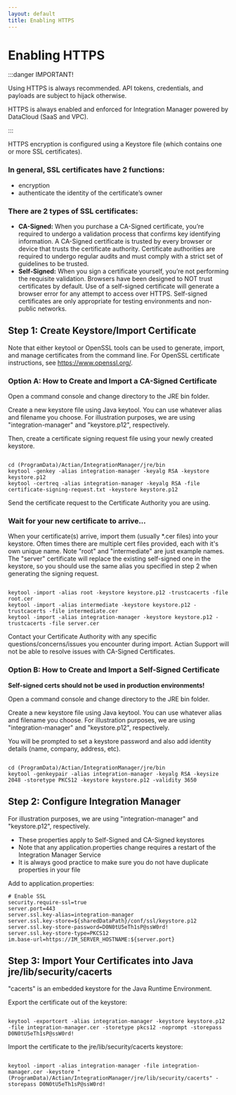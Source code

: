 ```yaml
---
layout: default
title: Enabling HTTPS
---
```

# Enabling HTTPS
 
:::danger IMPORTANT!

Using HTTPS is always recommended. API tokens, credentials, and payloads are subject to hijack otherwise.

HTTPS is always enabled and enforced for Integration Manager powered by DataCloud (SaaS and VPC).

:::

HTTPS encryption is configured using a Keystore file (which contains one or more SSL certificates). 

### In general, SSL certificates have 2 functions:
* encryption
* authenticate the identity of the certificate’s owner

### There are 2 types of SSL certificates:
* **CA-Signed:** When you purchase a CA-Signed certificate, you’re required to undergo a validation process that confirms key identifying information. A CA-Signed certificate is trusted by every browser or device that trusts the certificate authority. Certificate authorities are required to undergo regular audits and must comply with a strict set of guidelines to be trusted. 
* **Self-Signed:** When you sign a certificate yourself, you’re not performing the requisite validation. Browsers have been designed to NOT trust certificates by default. Use of a self-signed certificate will generate a browser error for any attempt to access over HTTPS. Self-signed certificates are only appropriate for testing environments and non-public networks. 

## Step 1: Create Keystore/Import Certificate

Note that either keytool or OpenSSL tools can be used to generate, import, and manage certificates from the command line. For OpenSSL certificate instructions, see https://www.openssl.org/.

### Option A: How to Create and Import a CA-Signed Certificate

Open a command console and change directory to the JRE bin folder.

Create a new keystore file using Java keytool. You can use whatever alias and filename you choose. For illustration purposes, we are using "integration-manager" and "keystore.p12", respectively.

Then, create a certificate signing request file using your newly created keystore.

<code>
cd (ProgramData)/Actian/IntegrationManager/jre/bin
keytool -genkey -alias integration-manager -keyalg RSA -keystore keystore.p12
keytool -certreq -alias integration-manager -keyalg RSA -file certificate-signing-request.txt -keystore keystore.p12
</code>

Send the certificate request to the Certificate Authority you are using. 

### Wait for your new certificate to arrive...

When your certificate(s) arrive, import them (usually \*.cer files) into your keystore. Often times there are multiple cert files provided, each with it's own unique name. Note "root" and "intermediate" are just example names. The "server" certificate will replace the existing self-signed one in the keystore, so you should use the same alias you specified in step 2 when generating the signing request.

<code>
keytool -import -alias root -keystore keystore.p12 -trustcacerts -file root.cer
keytool -import -alias intermediate -keystore keystore.p12 -trustcacerts -file intermediate.cer
keytool -import -alias integration-manager -keystore keystore.p12 -trustcacerts -file server.cer
</code>

Contact your Certificate Authority with any specific questions/concerns/issues you encounter during import. Actian Support will not be able to resolve issues with CA-Signed Certificates.

### Option B: How to Create and Import a Self-Signed Certificate

**Self-signed certs should not be used in production environments!**

Open a command console and change directory to the JRE bin folder.

Create a new keystore file using Java keytool. You can use whatever alias and filename you choose. For illustration purposes, we are using "integration-manager" and "keystore.p12", respectively.

You will be prompted to set a keystore password and also add identity details (name, company, address, etc).

<code>
cd (ProgramData)/Actian/IntegrationManager/jre/bin
keytool -genkeypair -alias integration-manager -keyalg RSA -keysize 2048 -storetype PKCS12 -keystore keystore.p12 -validity 3650
</code>

## Step 2: Configure Integration Manager

For illustration purposes, we are using "integration-manager" and "keystore.p12", respectively.

* These properties apply to Self-Signed and CA-Signed keystores 
* Note that any application.properties change requires a restart of the Integration Manager Service
* It is always good practice to make sure you do not have duplicate properties in your file

Add to application.properties:

```
# Enable SSL
security.require-ssl=true
server.port=443
server.ssl.key-alias=integration-manager
server.ssl.key-store=${sharedDataPath}/conf/ssl/keystore.p12
server.ssl.key-store-password=D0N0tU5eTh1sP@ssW0rd!
server.ssl.key-store-type=PKCS12
im.base-url=https://IM_SERVER_HOSTNAME:${server.port}
```


## Step 3: Import Your Certificates into Java jre/lib/security/cacerts

"cacerts" is an embedded keystore for the Java Runtime Environment.

Export the certificate out of the keystore:

<code>
keytool -exportcert -alias integration-manager -keystore keystore.p12 -file integration-manager.cer -storetype pkcs12 -noprompt -storepass D0N0tU5eTh1sP@ssW0rd!
</code>

Import the certificate to the jre/lib/security/cacerts keystore:

<code>
keytool -import -alias integration-manager -file integration-manager.cer -keystore "(ProgramData)/Actian/IntegrationManager/jre/lib/security/cacerts" -storepass D0N0tU5eTh1sP@ssW0rd!
</code>
